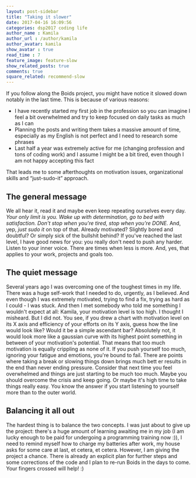 ```yaml
---
layout: post-sidebar
title: "Taking it slower"
date: 2017-04-16 16:09:56
categories: dsp2017 coding life
author_name : Kamila
author_url : /author/kamila
author_avatar: kamila
show_avatar : true
read_time : 7
feature_image: feature-slow
show_related_posts: true
comments: true
square_related: recommend-slow
---
```

If you follow along the Boids project, you might have notice it slowed down notably in the last time. This is because of various reasons:
+ I have recently started my first job in the profession so you can imagine I feel a bit overwhelmed and try to keep focused on daily tasks as much as I can
+ Planning the posts and writing them takes a massive amount of time, especially as my English is not perfect and I need to research some phrases
+ Last half a year was extremely active for me (changing profession and tons of coding work) and I assume I might be a bit tired, even though I am not happy accepting this fact

That leads me to some afterthoughts on motivation issues, organizational skills and “just-sudo-it” approach.

## The general message

We all hear it, read it and maybe even keep repeating ourselves every day. *Your only limit is you.* *Wake up with determination, go to bed with satisfaction.* *Don't stop when you're tired, stop when you're DONE.* And, yep, *just sudo it* on top of that. Already motivated? Slightly bored and doubtful? Or simply sick of the bullshit behind? If you've reached the last level, I have good news for you: you really don't need to push any harder. Listen to your inner voice. There are times when less is more. And, yes, that applies to your work, projects and goals too.

## The quiet message

Several years ago I was overcoming one of the toughest times in my life. There was a huge self-work that I needed to do, urgently, as I believed. And even though I was extremely motivated, trying to find a fix, trying as hard as I could - I was stuck. And then I met somebody who told me something I wouldn't expect at all: Kamila, your motivation level is too high. I thought I misheard. But I did not. You see, if you drew a chart with motivation level on its X axis and efficiency of your efforts on its Y axis, guess how the line would look like? Would it be a simple ascendant bar? Absolutely not, it would look more like a gaussian curve with its highest point something in between of your motivation's potential. That means that too much motivation is equally crippling as none of it. If you push yourself too much, ignoring your fatigue and emotions, you're bound to fail. There are points where taking a break or slowing things down brings much bett er results in the end than never ending pressure. Consider that next time you feel overwhelmed and things are just starting to be much too much. Maybe you should overcome the crisis and keep going. Or maybe it's high time to take things really easy. You know the answer if you start listening to yourself more than to the outer world.

## Balancing it all out 

The hardest thing is to balance the two concepts. I was just about to give up the project: there's a huge amount of learning awaiting me in my job (I am lucky enough to be paid for undergoing a programming training now :)), I need to remind myself how to charge my batteries after work, my house asks for some care at last, et cetera, et cetera. However, I am giving the project a chance. There is already an explicit plan for further steps and some corrections of the code and I plan to re-run Boids in the days to come. Your fingers crossed will help! :)



